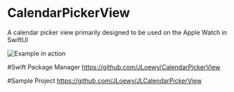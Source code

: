# CalendarPickerView

A calendar picker view primarily designed to be used on the Apple Watch in SwiftUI

![Example in action](https://imgur.com/a/IGzQTcB)

#Swift Package Manager
https://github.com/JLoewy/CalendarPickerView

#Sample Project
https://github.com/JLoewy/JLCalendarPickerView
